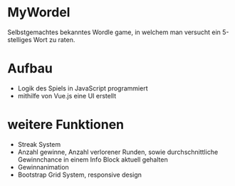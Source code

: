 # MyWordel
Selbstgemachtes bekanntes Wordle game, in welchem man versucht ein 5-stelliges Wort zu raten.

# Aufbau
- Logik des Spiels in JavaScript programmiert
- mithilfe von Vue.js eine UI erstellt

# weitere Funktionen
- Streak System
- Anzahl gewinne, Anzahl verlorener Runden, sowie durchschnittliche Gewinnchance in einem Info Block aktuell gehalten
- Gewinnanimation
- Bootstrap Grid System, responsive design
    
